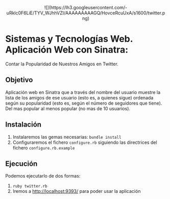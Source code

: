 
<center>![](https://lh3.googleusercontent.com/-uRklc0F6LiE/TYV_WJhhVZI/AAAAAAAAAGQ/HovceRcuUxA/s1600/twitter.png)</center>


Sistemas y Tecnologías Web. Aplicación Web con Sinatra: 
===========
 Contar la Popularidad de Nuestros Amigos en Twitter.


Objetivo
-----------

Aplicación web en Sinatra que a través del nombre del usuario muestre la lista de los amigos de ese usuario (esto es, a quienes sigue) ordenada según su popularidad (esto es, según el número de seguidores que tiene). Del mas popular al menos popular (no mas de 10 usuarios).

Instalación
--------------

1. Instalaremos las gemas necesarias: `bundle install`
2. Configuraremos el fichero `configure.rb` siguiendo las directrices del fichero `configure.rb.example`


Ejecución
------------

Podemos ejecutarlo de dos formas:

1. `ruby twitter.rb`
2. Iremos a [http://localhost:9393/](http://localhost:9393/) para poder usar la aplicación

